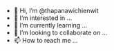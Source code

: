- 👋 Hi, I’m @thapanawichienwit
- 👀 I’m interested in ...
- 🌱 I’m currently learning ...
- 💞️ I’m looking to collaborate on ...
- 📫 How to reach me ...

<!---
thapanawichienwit/thapanawichienwit is a ✨ special ✨ repository because its `README.md` (this file) appears on your GitHub profile.
You can click the Preview link to take a look at your changes.
--->
